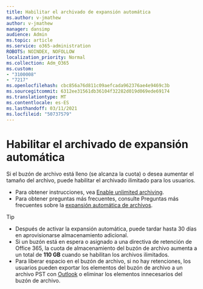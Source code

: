 ```yaml
---
title: Habilitar el archivado de expansión automática
ms.author: v-jmathew
author: v-jmathew
manager: dansimp
audience: Admin
ms.topic: article
ms.service: o365-administration
ROBOTS: NOINDEX, NOFOLLOW
localization_priority: Normal
ms.collection: Adm_O365
ms.custom:
- "3100008"
- "7217"
ms.openlocfilehash: cbc856a76d811c09aefcada962376ae4e9469c3b
ms.sourcegitcommit: 6312ee31561db36104f32282d019d069ede69174
ms.translationtype: MT
ms.contentlocale: es-ES
ms.lasthandoff: 03/11/2021
ms.locfileid: "50737579"
---
```

# <a name="enable-auto-expanding-archiving"></a>Habilitar el archivado de expansión automática

Si el buzón de archivo está lleno (se alcanza la cuota) o desea aumentar el tamaño del archivo, puede habilitar el archivado ilimitado para los usuarios.

- Para obtener instrucciones, vea [Enable unlimited archiving](https://docs.microsoft.com/office365/securitycompliance/enable-unlimited-archiving).
- Para obtener preguntas más frecuentes, consulte Preguntas más frecuentes sobre la [expansión automática de archivos](https://blogs.technet.microsoft.com/exchange/2018/04/09/office-365-auto-expanding-archives-faq/).

> [!TIP]
>
> - Después de activar la expansión automática, puede tardar hasta 30 días en aprovisionarse almacenamiento adicional.
> - Si un buzón está en espera o asignado a una directiva de retención de Office 365, la cuota de almacenamiento del buzón de archivo aumenta a un total de **110 GB** cuando se habilitan los archivos ilimitados.
> - Para liberar espacio en el buzón de archivo, si no hay retenciones, los usuarios pueden exportar los elementos del buzón de archivo a un archivo PST con [Outlook](https://support.office.com/article/Export-or-backup-email-contacts-and-calendar-to-an-Outlook-pst-file-14252b52-3075-4e9b-be4e-ff9ef1068f91) o eliminar los elementos innecesarios del buzón de archivo.
